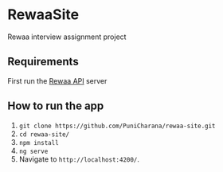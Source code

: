 # RewaaSite
Rewaa interview assignment project

## Requirements
First run the [Rewaa API](https://github.com/PuniCharana/rewaa-api) server

## How to run the app

1. `git clone https://github.com/PuniCharana/rewaa-site.git`
2. `cd rewaa-site/`
3. `npm install`
4. `ng serve`
5. Navigate to `http://localhost:4200/`.